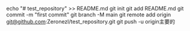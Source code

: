 echo "# test_repository" >> README.md 
git init 
git add README.md 
git commit -m "first commit" 
git branch -M main 
git remote add origin git@github.com:Zeronezl/test_repository.git
git push -u origin主要的
